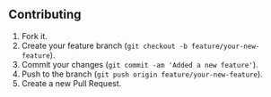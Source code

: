 
## Contributing

1. Fork it.
2. Create your feature branch (`git checkout -b feature/your-new-feature`).
3. Commit your changes (`git commit -am 'Added a new feature'`).
4. Push to the branch (`git push origin feature/your-new-feature`).
5. Create a new Pull Request.

